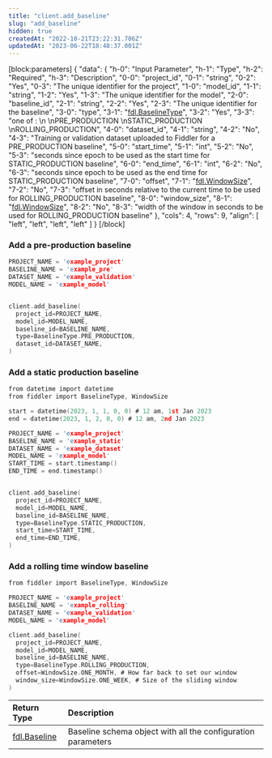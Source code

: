 ```yaml
---
title: "client.add_baseline"
slug: "add_baseline"
hidden: true
createdAt: "2022-10-21T23:22:31.706Z"
updatedAt: "2023-06-22T18:48:37.001Z"
---
```

[block:parameters]
{
  "data": {
    "h-0": "Input Parameter",
    "h-1": "Type",
    "h-2": "Required",
    "h-3": "Description",
    "0-0": "project_id",
    "0-1": "string",
    "0-2": "Yes",
    "0-3": "The unique identifier for the project",
    "1-0": "model_id",
    "1-1": "string",
    "1-2": "Yes",
    "1-3": "The unique identifier for the model",
    "2-0": "baseline_id",
    "2-1": "string",
    "2-2": "Yes",
    "2-3": "The unique identifier for the baseline",
    "3-0": "type",
    "3-1": "[fdl.BaselineType](ref:fdlbaselinetype)",
    "3-2": "Yes",
    "3-3": "one of :  \n  \nPRE_PRODUCTION  \nSTATIC_PRODUCTION  \nROLLING_PRODUCTION",
    "4-0": "dataset_id",
    "4-1": "string",
    "4-2": "No",
    "4-3": "Training or validation dataset uploaded to Fiddler for a PRE_PRODUCTION baseline",
    "5-0": "start_time",
    "5-1": "int",
    "5-2": "No",
    "5-3": "seconds since epoch to be used as the start time for STATIC_PRODUCTION baseline",
    "6-0": "end_time",
    "6-1": "int",
    "6-2": "No",
    "6-3": "seconds since epoch to be used as the end time for STATIC_PRODUCTION baseline",
    "7-0": "offset",
    "7-1": "[fdl.WindowSize](ref:fdlwindowsize)",
    "7-2": "No",
    "7-3": "offset in seconds relative to the current time to be used for ROLLING_PRODUCTION baseline",
    "8-0": "window_size",
    "8-1": "[fdl.WindowSize](ref:fdlwindowsize)",
    "8-2": "No",
    "8-3": "width of the window in seconds to be used for ROLLING_PRODUCTION baseline"
  },
  "cols": 4,
  "rows": 9,
  "align": [
    "left",
    "left",
    "left",
    "left"
  ]
}
[/block]

### Add a pre-production baseline

```c Usage
PROJECT_NAME = 'example_project'
BASELINE_NAME = 'example_pre'
DATASET_NAME = 'example_validation'
MODEL_NAME = 'example_model'


client.add_baseline(
  project_id=PROJECT_NAME,
  model_id=MODEL_NAME,
  baseline_id=BASELINE_NAME,
  type=BaselineType.PRE_PRODUCTION, 
  dataset_id=DATASET_NAME, 
)
```



### Add a static production baseline

```c Usage
from datetime import datetime
from fiddler import BaselineType, WindowSize

start = datetime(2023, 1, 1, 0, 0) # 12 am, 1st Jan 2023
end = datetime(2023, 1, 2, 0, 0) # 12 am, 2nd Jan 2023

PROJECT_NAME = 'example_project'
BASELINE_NAME = 'example_static'
DATASET_NAME = 'example_dataset'
MODEL_NAME = 'example_model'
START_TIME = start.timestamp()
END_TIME = end.timestamp()


client.add_baseline(
  project_id=PROJECT_NAME,
  model_id=MODEL_NAME,
  baseline_id=BASELINE_NAME,
  type=BaselineType.STATIC_PRODUCTION,
  start_time=START_TIME,
  end_time=END_TIME,
)
```



### Add a rolling time window baseline

```c Usage
from fiddler import BaselineType, WindowSize

PROJECT_NAME = 'example_project'
BASELINE_NAME = 'example_rolling'
DATASET_NAME = 'example_validation'
MODEL_NAME = 'example_model'

client.add_baseline(
  project_id=PROJECT_NAME,
  model_id=MODEL_NAME,
  baseline_id=BASELINE_NAME,
  type=BaselineType.ROLLING_PRODUCTION,
  offset=WindowSize.ONE_MONTH, # How far back to set our window
  window_size=WindowSize.ONE_WEEK, # Size of the sliding window
)
```



| Return Type                     | Description                                                  |
| :------------------------------ | :----------------------------------------------------------- |
| [fdl.Baseline](ref:fdlbaseline) | Baseline schema object with all the configuration parameters |